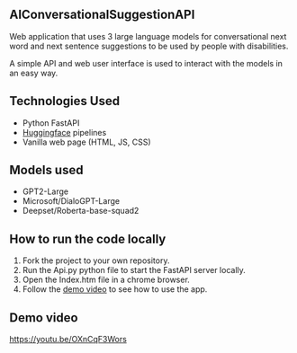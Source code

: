 ## AIConversationalSuggestionAPI
Web application that uses 3 large language models for conversational next word and
next sentence suggestions to be used by people with disabilities.

A simple API and web user interface is used to interact with the models in an easy way.

## Technologies Used
- Python FastAPI
- [Huggingface](https://huggingface.co/) pipelines
- Vanilla web page (HTML, JS, CSS)

## Models used
- GPT2-Large
- Microsoft/DialoGPT-Large
- Deepset/Roberta-base-squad2

## How to run the code locally
1. Fork the project to your own repository.
1. Run the Api.py python file to start the FastAPI server locally.
1. Open the Index.htm file in a chrome browser.
1. Follow the [demo video]() to see how to use the app.

## Demo video
https://youtu.be/OXnCqF3Wors
